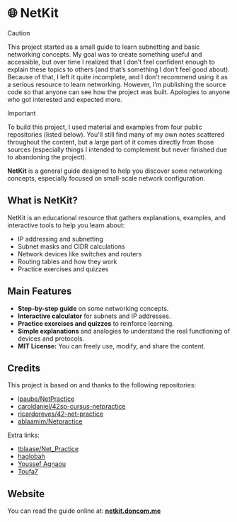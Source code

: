 # 🌐 NetKit

> [!CAUTION]
> This project started as a small guide to learn subnetting and basic networking concepts.
My goal was to create something useful and accessible, but over time I realized that I don’t feel confident enough to explain these topics to others (and that’s something I don’t feel good about). Because of that, I left it quite incomplete, and I don’t recommend using it as a serious resource to learn networking. However, I’m publishing the source code so that anyone can see how the project was built. Apologies to anyone who got interested and expected more.

> [!IMPORTANT]
> To build this project, I used material and examples from four public repositories (listed below).
You'll still find many of my own notes scattered throughout the content, but a large part of it comes directly from those sources (especially things I intended to complement but never finished due to abandoning the project).

**NetKit** is a general guide designed to help you discover some networking concepts, especially focused on small-scale network configuration.

## What is NetKit?

NetKit is an educational resource that gathers explanations, examples, and interactive tools to help you learn about:

- IP addressing and subnetting
- Subnet masks and CIDR calculations
- Network devices like switches and routers
- Routing tables and how they work
- Practice exercises and quizzes

## Main Features

- **Step-by-step guide** on some networking concepts.
- **Interactive calculator** for subnets and IP addresses.
- **Practice exercises and quizzes** to reinforce learning.
- **Simple explanations** and analogies to understand the real functioning of devices and protocols.
- **MIT License:** You can freely use, modify, and share the content.

## Credits

This project is based on and thanks to the following repositories:

- [lpaube/NetPractice](https://github.com/lpaube/NetPractice)
- [caroldaniel/42sp-cursus-netpractice](https://github.com/caroldaniel/42sp-cursus-netpractice)
- [ricardoreves/42-net-practice](https://github.com/ricardoreves/42-net-practice)
- [ablaamim/Netpractice](https://github.com/ablaamim/Netpractice)

Extra links:
- [tblaase/Net_Practice](https://github.com/tblaase/Net_Practice)
- [haglobah](https://haglobah.github.io/Mastering-42/holy_graph/netpractice.html)
- [Youssef Agnaou](https://medium.com/@imyzf/netpractice-2d2b39b6cf0a)
- [Toufa7](https://toufa7.medium.com/new-subnetting-34fadfb86c70)
## Website

You can read the guide online at:  **[netkit.doncom.me](https://netkit.doncom.me/)**
